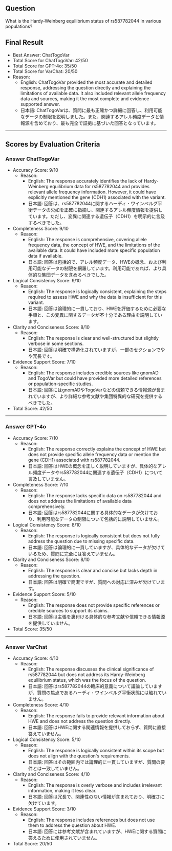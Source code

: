 ## Question

What is the Hardy-Weinberg equilibrium status of rs587782044 in various populations?

## Final Result

- Best Answer: ChatTogoVar
- Total Score for ChatTogoVar: 42/50
- Total Score for GPT-4o: 35/50
- Total Score for VarChat: 20/50
- Reason:
  - English: ChatTogoVar provided the most accurate and detailed response, addressing the question directly and explaining the limitations of available data. It also included relevant allele frequency data and sources, making it the most complete and evidence-supported answer.
  - 日本語: ChatTogoVarは、質問に最も正確かつ詳細に回答し、利用可能なデータの制限を説明しました。また、関連するアレル頻度データと情報源を含めており、最も完全で証拠に基づいた回答となっています。

---

## Scores by Evaluation Criteria

### Answer ChatTogoVar
- Accuracy Score: 9/10
  - Reason: 
    - English: The response accurately identifies the lack of Hardy-Weinberg equilibrium data for rs587782044 and provides relevant allele frequency information. However, it could have explicitly mentioned the gene (CDH1) associated with the variant.
    - 日本語: 回答は、rs587782044に関するハーディ・ワインベルグ平衡データの欠如を正確に指摘し、関連するアレル頻度情報を提供しています。ただし、変異に関連する遺伝子（CDH1）を明示的に言及するべきでした。
- Completeness Score: 9/10
  - Reason: 
    - English: The response is comprehensive, covering allele frequency data, the concept of HWE, and the limitations of the available data. It could have included more specific population data if available.
    - 日本語: 回答は包括的で、アレル頻度データ、HWEの概念、および利用可能なデータの制限を網羅しています。利用可能であれば、より具体的な集団データを含めるべきでした。
- Logical Consistency Score: 9/10
  - Reason: 
    - English: The response is logically consistent, explaining the steps required to assess HWE and why the data is insufficient for this variant.
    - 日本語: 回答は論理的に一貫しており、HWEを評価するために必要な手順と、この変異に関するデータが不十分である理由を説明しています。
- Clarity and Conciseness Score: 8/10
  - Reason: 
    - English: The response is clear and well-structured but slightly verbose in some sections.
    - 日本語: 回答は明確で構造化されていますが、一部のセクションでやや冗長です。
- Evidence Support Score: 7/10
  - Reason: 
    - English: The response includes credible sources like gnomAD and TogoVar but could have provided more detailed references or population-specific studies.
    - 日本語: 回答にはgnomADやTogoVarなどの信頼できる情報源が含まれていますが、より詳細な参考文献や集団特異的な研究を提供するべきでした。
- Total Score: 42/50

---

### Answer GPT-4o
- Accuracy Score: 7/10
  - Reason: 
    - English: The response correctly explains the concept of HWE but does not provide specific allele frequency data or mention the gene (CDH1) associated with rs587782044.
    - 日本語: 回答はHWEの概念を正しく説明していますが、具体的なアレル頻度データやrs587782044に関連する遺伝子（CDH1）について言及していません。
- Completeness Score: 7/10
  - Reason: 
    - English: The response lacks specific data on rs587782044 and does not address the limitations of available data comprehensively.
    - 日本語: 回答はrs587782044に関する具体的なデータが欠けており、利用可能なデータの制限について包括的に説明していません。
- Logical Consistency Score: 8/10
  - Reason: 
    - English: The response is logically consistent but does not fully address the question due to missing specific data.
    - 日本語: 回答は論理的に一貫していますが、具体的なデータが欠けているため、質問に完全には答えていません。
- Clarity and Conciseness Score: 8/10
  - Reason: 
    - English: The response is clear and concise but lacks depth in addressing the question.
    - 日本語: 回答は明確で簡潔ですが、質問への対応に深みが欠けています。
- Evidence Support Score: 5/10
  - Reason: 
    - English: The response does not provide specific references or credible sources to support its claims.
    - 日本語: 回答は主張を裏付ける具体的な参考文献や信頼できる情報源を提供していません。
- Total Score: 35/50

---

### Answer VarChat
- Accuracy Score: 4/10
  - Reason: 
    - English: The response discusses the clinical significance of rs587782044 but does not address its Hardy-Weinberg equilibrium status, which was the focus of the question.
    - 日本語: 回答はrs587782044の臨床的意義について議論していますが、質問の焦点であるハーディ・ワインベルグ平衡状態には触れていません。
- Completeness Score: 4/10
  - Reason: 
    - English: The response fails to provide relevant information about HWE and does not address the question directly.
    - 日本語: 回答はHWEに関する関連情報を提供しておらず、質問に直接答えていません。
- Logical Consistency Score: 5/10
  - Reason: 
    - English: The response is logically consistent within its scope but does not align with the question's requirements.
    - 日本語: 回答はその範囲内では論理的に一貫していますが、質問の要件とは一致していません。
- Clarity and Conciseness Score: 4/10
  - Reason: 
    - English: The response is overly verbose and includes irrelevant information, making it less clear.
    - 日本語: 回答は冗長で、関連性のない情報が含まれており、明確さに欠けています。
- Evidence Support Score: 3/10
  - Reason: 
    - English: The response includes references but does not use them to address the question about HWE.
    - 日本語: 回答には参考文献が含まれていますが、HWEに関する質問に答えるために使用されていません。
- Total Score: 20/50